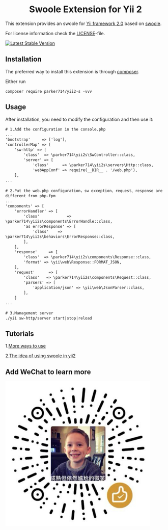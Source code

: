 <p align="center">
    <h1 align="center">Swoole Extension for Yii 2</h1>
</p>

This extension provides an swoole for [Yii framework 2.0](http://www.yiiframework.com) based on [swoole](https://www.swoole.com/).

For license information check the [LICENSE](LICENSE.md)-file.

[![Latest Stable Version](https://poser.pugx.org/parker714/yii2-s/v/stable.png)](https://packagist.org/packages/parker714/yii2-s)


Installation
------------

The preferred way to install this extension is through [composer](http://getcomposer.org/download/).

Either run

    composer require parker714/yii2-s -vvv

Usage
-----

After installation, you need to modify the configuration and then use it:

```
# 1.Add the configuration in the console.php
...
'bootstrap'     => ['log'],
'controllerMap' => [
    'sw-http' => [
        'class'  => \parker714\yii2s\SwController::class,
        'server' => [
            'class'      => \parker714\yii2s\servers\Http::class,
            'webAppConf' => require(__DIR__ . '/web.php'),
    ],
...  

# 2.Put the web.php configuration，sw exception、request、response are different from php-fpm
...
'components' => [
    'errorHandler' => [
        'class'            => \parker714\yii2s\components\ErrorHandle::class,
        'as errorResponse' => [
            'class'    => \parker714\yii2s\behaviors\ErrorResponse::class,
        ],
    ],
    'response'     => [
        'class'  => \parker714\yii2s\components\Response::class,
        'format' => \yii\web\Response::FORMAT_JSON,
    ],
    'request'      => [
        'class'   => \parker714\yii2s\components\Request::class,
        'parsers' => [
            'application/json' => \yii\web\JsonParser::class,
        ],
    ]
...

# 3.Management server
./yii sw-http/server start|stop|reload
```

Tutorials
----------
 1.[More ways to use](MORE.md)
 
 2.[The idea of using swoole in yii2](https://www.jianshu.com/p/9c2788ccf3c0)

Add WeChat to learn more
----------

![Usage example of Yii2 shell](pb.jpeg)
